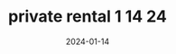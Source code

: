 ---
date: 2024-01-14
draft: false
durationMinutes: 300
title: private rental 1 14 24
occurances:
  - date: 2024-01-14T10:00:00-06:00
    note: ''
---